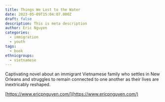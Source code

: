 ```yaml
---
title: Things We Lost to the Water
date: 2023-05-09T15:04:07.000Z
draft: false
description: This is meta description
author: Eric Nguyen
categories:
  - immigration
  - youth
tags:
  - book
ethnicgroups:
  - vietnamese
---
```


Captivating novel about an immigrant Vietnamese family who settles in New Orleans and struggles to remain connected to one another as their lives are inextricably reshaped.

[https://www.ericpnguyen.com/](https://www.ericpnguyen.com/)
